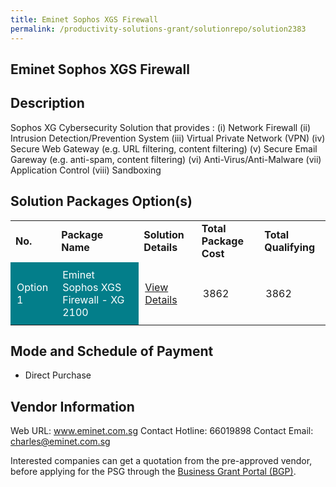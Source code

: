 ```yaml
---
title: Eminet Sophos XGS Firewall
permalink: /productivity-solutions-grant/solutionrepo/solution2383
---
```


## Eminet Sophos XGS Firewall

## Description

Sophos XG Cybersecurity Solution that provides :
(i) Network Firewall
(ii) Intrusion Detection/Prevention System
(iii) Virtual Private Network (VPN)
(iv) Secure Web Gateway (e.g. URL filtering, content filtering)
(v) Secure Email Gareway (e.g. anti-spam, content filtering)
(vi) Anti-Virus/Anti-Malware
(vii) Application Control
(viii) Sandboxing

## Solution Packages Option(s)

<table>
<tr>
<td><b>No.</b></td>
<td><b>Package Name</b></td>
<td><b>Solution Details</b></td>
<td><b>Total Package Cost</b></td>
<td><b>Total Qualifying</b></td>
</tr>
<tr>
<td style='padding: 10px; background-color: #037E8A; color: #FFFFFF;'>Option 1</td>
<td style='padding: 10px; background-color: #037E8A; color: #FFFFFF;'>Eminet Sophos XGS Firewall - XG 2100</td>
<td style='padding: 10px;'><a href='https://www.gobusiness.gov.sg/images/psg/Desensitised_Eminet_Annex_3_CR_wef_6_Jan_2022_Part_3.pdf' target='_blank'>View Details</a></td>
<td style='padding: 10px;'>3862</td>
<td style='padding: 10px;'>3862</td>
</tr>
</table>

## Mode and Schedule of Payment

 - Direct Purchase

## Vendor Information

 Web URL: www.eminet.com.sg 
Contact Hotline: 66019898 
Contact Email: charles@eminet.com.sg 


Interested companies can get a quotation from the pre-approved vendor, before applying for the PSG through the <a href='https://www.businessgrants.gov.sg/'>Business Grant Portal (BGP)</a>.

<script src="/jquery/resize-tables.js"></script>
